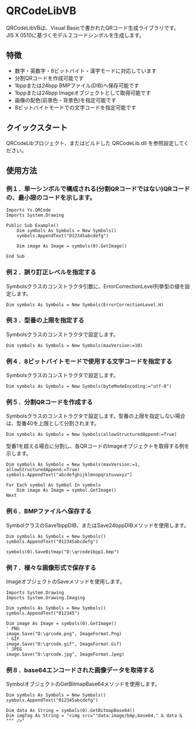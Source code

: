 # QRCodeLibVB
QRCodeLibVBは、Visual Basicで書かれたQRコード生成ライブラリです。  
JIS X 0510に基づくモデル２コードシンボルを生成します。

## 特徴
- 数字・英数字・8ビットバイト・漢字モードに対応しています
- 分割QRコードを作成可能です
- 1bppまたは24bpp BMPファイル(DIB)へ保存可能です
- 1bppまたは24bpp Imageオブジェクトとして取得可能です 
- 画像の配色(前景色・背景色)を指定可能です
- 8ビットバイトモードでの文字コードを指定可能です


## クイックスタート
QRCodeLibプロジェクト、またはビルドした QRCodeLib.dll を参照設定してください。


## 使用方法
### 例１．単一シンボルで構成される(分割QRコードではない)QRコードの、最小限のコードを示します。

```vbnet
Imports Ys.QRCode
Imports System.Drawing

Public Sub Example()
    Dim symbols As Symbols = New Symbols()
    symbols.AppendText("012345abcdefg")

    Dim image As Image = symbols(0).GetImage()

End Sub
```

### 例２．誤り訂正レベルを指定する
Symbolsクラスのコンストラクタ引数に、ErrorCorrectionLevel列挙型の値を設定します。

```vbnet
Dim symbols As Symbols = New Symbols(ErrorCorrectionLevel.H)
```

### 例３．型番の上限を指定する
Symbolsクラスのコンストラクタで設定します。
```vbnet
Dim symbols As Symbols = New Symbols(maxVersion:=10)
```

### 例４．8ビットバイトモードで使用する文字コードを指定する
Symbolsクラスのコンストラクタで設定します。
```vbnet
Dim symbols As Symbols = New Symbols(byteModeEncoding:="utf-8")
```

### 例５．分割QRコードを作成する
Symbolsクラスのコンストラクタで設定します。型番の上限を指定しない場合は、型番40を上限として分割されます。

```vbnet
Dim symbols As Symbols = New Symbols(allowStructuredAppend:=True)
```

型番1を超える場合に分割し、各QRコードのImageオブジェクトを取得する例を示します。

```vbnet
Dim symbols As Symbols = New Symbols(maxVersion:=1, allowStructuredAppend:=True)
symbols.AppendText("abcdefghijklmnopqrstuvwxyz")

For Each symbol As Symbol In symbols
    Dim image As Image = symbol.GetImage()
Next
```

### 例６．BMPファイルへ保存する
SymbolクラスのSave1bppDIB、またはSave24bppDIBメソッドを使用します。

```vbnet
Dim symbols As Symbols = New Symbols()
symbols.AppendText("012345abcdefg")

symbols(0).SaveBitmap("D:\qrcode1bpp1.bmp")
```

### 例７．様々な画像形式で保存する
ImageオブジェクトのSaveメソッドを使用します。

```vbnet
Imports System.Drawing
Imports System.Drawing.Imaging

Dim symbols As Symbols = New Symbols()
symbols.AppendText("012345")

Dim image As Image = symbols(0).GetImage()
' PNG
image.Save("D:\qrcode.png", ImageFormat.Png)
' GIF
image.Save("D:\qrcode.gif", ImageFormat.Gif)
' JPEG
image.Save("D:\qrcode.jpg", ImageFormat.Jpeg)
```

### 例８．base64エンコードされた画像データを取得する
SymbolオブジェクトのGetBitmapBase64メソッドを使用します。

```vbnet
Dim symbols As Symbols = New Symbols()
symbols.AppendText("012345abcdefg")

Dim data As String = symbols(0).GetBitmapBase64()
Dim imgTag As String = "<img src=""data:image/bmp;base64," & data & """ />"
```